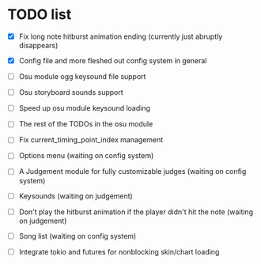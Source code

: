 TODO list
=========

- [x] Fix long note hitburst animation ending (currently just abruptly disappears)
- [x] Config file and more fleshed out config system in general
- [ ] Osu module ogg keysound file support
- [ ] Osu storyboard sounds support
- [ ] Speed up osu module keysound loading
- [ ] The rest of the TODOs in the osu module
- [ ] Fix current\_timing\_point\_index management
- [ ] Options menu (waiting on config system)

- [ ] A Judgement module for fully customizable judges (waiting on config system)
- [ ] Keysounds (waiting on judgement)
- [ ] Don't play the hitburst animation if the player didn't hit the note (waiting on judgement)
- [ ] Song list (waiting on config system)

- [ ] Integrate tokio and futures for nonblocking skin/chart loading
